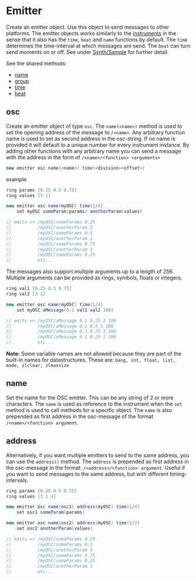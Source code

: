 # Emitter

Create an emitter object. Use this object to send messages to other platforms. The emitter objects works similarly to the [instruments](./02-instrument.md) in the sense that it also has the `time`, `beat` and `name` functions by default. The `time` determines the time-interval at which messages are send. The `beat` can turn send moments on or off. See under [Synth/Sample](#synthsample-functions) for further detail.

See the shared methods:
- [name](./02-instrument.md#name)
- [group](./02-instrument.md#group)
- [time](./02-instrument.md#time)
- [beat](./02-instrument.md#beat)

## osc

Create an emitter object of type `osc`. The `name(<name>)` method is used to set the opening address of the message to `/<name>`. Any arbitrary function name is used to set as second address in the osc-string. If no name is provided it will default to a unique number for every instrument instance. By adding other functions with any arbitrary name you can send a message with the address in the form of `/<name>/<function> <arguments>`

```java
new emitter osc name(<name>) time(<division><offset>)
```
example
```java
ring params [0.25 0.5 0.75]
ring values [3 1]

new emitter osc name(myOSC) time(1/4) 
	set myOSC someParam(params) anotherParam(values)

// emits => /myOSC/someParams 0.25
//          /myOSC/anotherParam 3
//          /myOSC/someParams 0.5
//          /myOSC/anotherParam 1
//          /myOSC/someParams 0.75
//          /myOSC/anotherParam 3
//          /myOSC/someParams 0.25
//          etc...
```

The messages also support multiple arguments up to a length of 256. Multiple arguments can be provided as rings, symbols, floats or integers.

```java
ring val1 [0.25 0.5 0.75]
ring val2 [3 1]

new emitter osc name(myOSC) time(1/4)
	set myOSC aMessage(0.1 val1 val2 100)

// emits => /myOSC/aMessage 0.1 0.25 3 100
//          /myOSC/aMessage 0.1 0.5 1 100
//          /myOSC/aMessage 0.1 0.75 3 100
//          /myOSC/aMessage 0.1 0.25 1 100
//          etc...
```

**Note:** Some variable names are not allowed because they are part of the built-in names for datastructures. These are: `bang, int, float, list, mode, zlclear, zlmaxsize`

## name

Set the name for the OSC emitter. This can be any string of 2 or more characters. The `name` is used as reference to the instrument when the `set` method is used to call methods for a specific object. The `name` is also prepended as first address in the osc-message of the format `/<name>/<function> argument`.

## address

Alternatively, if you want multiple emitters to send to the same address, you can use the `address()` method. The `address` is prepended as first address in the osc-message in the format: `/<address>/<function> argument`. Useful if you want to send messages to the same address, but with different timing-intervals.

```java
ring params [0.25 0.5 0.75]
ring values [3 1 4]

new emitter osc name(osc1) address(myOSC) time(1/4) 
	set osc1 someParam(params)

new emitter osc name(osc2) address(myOSC) time(1/2)
	set osc2 anotherParam(values)

// emits => /myOSC/someParams 0.25
//          /myOSC/someParams 0.5
//          /myOSC/anotherParam 3
//          /myOSC/someParams 0.75
//          /myOSC/someParams 0.25
//          /myOSC/anotherParam 1
//          etc...
```
